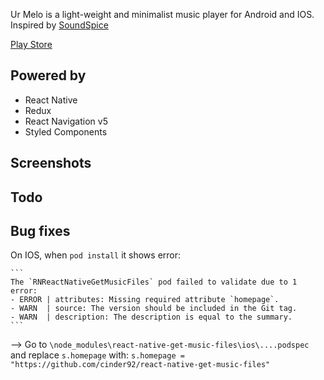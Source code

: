 

Ur Melo is a light-weight and minimalist music player for Android and IOS. Inspired by [SoundSpice](https://github.com/farshed/SoundSpice-mobile)

[Play Store](https://play.google.com/store/apps/details?id=com.Melo)

## Powered by

-  React Native
-  Redux
-  React Navigation v5
-  Styled Components

## Screenshots


## Todo


## Bug fixes

On IOS, when `pod install` it shows error:

    ```
    The `RNReactNativeGetMusicFiles` pod failed to validate due to 1 error:
    - ERROR | attributes: Missing required attribute `homepage`.
    - WARN  | source: The version should be included in the Git tag.
    - WARN  | description: The description is equal to the summary.
    ```
--> Go to `\node_modules\react-native-get-music-files\ios\....podspec` and replace `s.homepage` with:
    `s.homepage = "https://github.com/cinder92/react-native-get-music-files"`